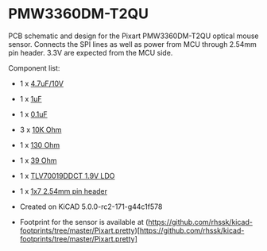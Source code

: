 # PMW3360DM-T2QU

PCB schematic and design for the Pixart PMW3360DM-T2QU optical mouse sensor. Connects the SPI lines as well as power
from MCU through 2.54mm pin header. 3.3V are expected from the MCU side.

Component list:
* 1 x [4.7uF/10V](http://lv.farnell.com/multicomp/mctt21f475z100ct/cap-mlcc-y5v-4-7uf-10v-0805-reel/dp/2666292)
* 1 x [1uF](http://lv.farnell.com/walsin/0805b105k100ct/cap-mlcc-x7r-1uf-10v-0805-reel/dp/2495444)
* 1 x [0.1uF](http://lv.farnell.com/walsin/0805b104k500ct/capacitor-mlcc-x7r-0-1uf-50v-0805/dp/2496944RL)
* 3 x [10K Ohm](http://lv.farnell.com/multicomp/mcwr08x1002ftl/res-thick-film-10k-1-0-125w-0805/dp/2447553)
* 1 x [130 Ohm](http://lv.farnell.com/multicomp/mcwr08x1300ftl/res-thick-film-130-ohm-1-0-125w/dp/2447568)
* 1 x [39 Ohm](http://lv.farnell.com/multicomp/mcwr08x39r0ftl/res-thick-film-39r-1-0-125w-0805/dp/2447647)
* 1 x [TLV70019DDCT 1.9V LDO](http://lv.farnell.com/texas-instruments/tlv70019ddct/ldo-reg-0-175vdo-0-2a-1-9v-5sot23/dp/2144265?st=1.9V%20LDO)
* 1 x [1x7 2.54mm pin header](http://lv.farnell.com/amphenol-fci/68000-107hlf/board-to-board-header-7-position/dp/1924186)

* Created on KiCAD 5.0.0-rc2-171-g44c1f578
* Footprint for the sensor is available at (https://github.com/rhssk/kicad-footprints/tree/master/Pixart.pretty)[https://github.com/rhssk/kicad-footprints/tree/master/Pixart.pretty]
